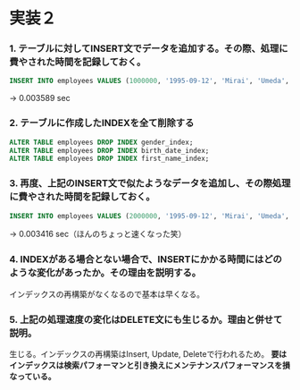 # 実装２

### 1. テーブルに対してINSERT文でデータを追加する。その際、処理に費やされた時間を記録しておく。

```sql
INSERT INTO employees VALUES (1000000, '1995-09-12', 'Mirai', 'Umeda', 'M', '2022-01-01')
```
→ 0.003589 sec

### 2. テーブルに作成したINDEXを全て削除する

```sql
ALTER TABLE employees DROP INDEX gender_index;
ALTER TABLE employees DROP INDEX birth_date_index;
ALTER TABLE employees DROP INDEX first_name_index;
```

### 3. 再度、上記のINSERT文で似たようなデータを追加し、その際処理に費やされた時間を記録しておく。

```sql
INSERT INTO employees VALUES (2000000, '1995-09-12', 'Mirai', 'Umeda', 'M', '2022-01-01')
```
→ 0.003416 sec（ほんのちょっと速くなった笑）

### 4. INDEXがある場合とない場合で、INSERTにかかる時間にはどのような変化があったか。その理由を説明する。

インデックスの再構築がなくなるので基本は早くなる。

### 5. 上記の処理速度の変化はDELETE文にも生じるか。理由と併せて説明。

生じる。インデックスの再構築はInsert, Update, Deleteで行われるため。
**要はインデックスは検索パフォーマンと引き換えにメンテナンスパフォーマンスを損なっている。**